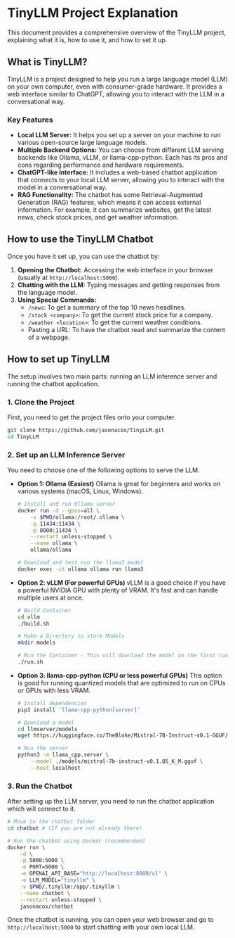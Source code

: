 # TinyLLM Project Explanation

This document provides a comprehensive overview of the TinyLLM project, explaining what it is, how to use it, and how to set it up.

## What is TinyLLM?

TinyLLM is a project designed to help you run a large language model (LLM) on your own computer, even with consumer-grade hardware. It provides a web interface similar to ChatGPT, allowing you to interact with the LLM in a conversational way.

### Key Features

*   **Local LLM Server:** It helps you set up a server on your machine to run various open-source large language models.
*   **Multiple Backend Options:** You can choose from different LLM serving backends like Ollama, vLLM, or llama-cpp-python. Each has its pros and cons regarding performance and hardware requirements.
*   **ChatGPT-like Interface:** It includes a web-based chatbot application that connects to your local LLM server, allowing you to interact with the model in a conversational way.
*   **RAG Functionality:** The chatbot has some Retrieval-Augmented Generation (RAG) features, which means it can access external information. For example, it can summarize websites, get the latest news, check stock prices, and get weather information.

## How to use the TinyLLM Chatbot

Once you have it set up, you can use the chatbot by:

1.  **Opening the Chatbot:** Accessing the web interface in your browser (usually at `http://localhost:5000`).
2.  **Chatting with the LLM:** Typing messages and getting responses from the language model.
3.  **Using Special Commands:**
    *   `/news`: To get a summary of the top 10 news headlines.
    *   `/stock <company>`: To get the current stock price for a company.
    *   `/weather <location>`: To get the current weather conditions.
    *   Pasting a URL: To have the chatbot read and summarize the content of a webpage.

## How to set up TinyLLM

The setup involves two main parts: running an LLM inference server and running the chatbot application.

### 1. Clone the Project

First, you need to get the project files onto your computer.

```bash
git clone https://github.com/jasonacox/TinyLLM.git
cd TinyLLM
```

### 2. Set up an LLM Inference Server

You need to choose one of the following options to serve the LLM.

*   **Option 1: Ollama (Easiest)**
    Ollama is great for beginners and works on various systems (macOS, Linux, Windows).

    ```bash
    # Install and run Ollama server
    docker run -d --gpus=all \
        -v $PWD/ollama:/root/.ollama \
        -p 11434:11434 \
        -p 8000:11434 \
        --restart unless-stopped \
        --name ollama \
        ollama/ollama

    # Download and test run the llama3 model
    docker exec -it ollama ollama run llama3
    ```

*   **Option 2: vLLM (For powerful GPUs)**
    vLLM is a good choice if you have a powerful NVIDIA GPU with plenty of VRAM. It's fast and can handle multiple users at once.

    ```bash
    # Build Container
    cd vllm
    ./build.sh

    # Make a Directory to store Models
    mkdir models

    # Run the Container - This will download the model on the first run
    ./run.sh
    ```

*   **Option 3: llama-cpp-python (CPU or less powerful GPUs)**
    This option is good for running quantized models that are optimized to run on CPUs or GPUs with less VRAM.

    ```bash
    # Install dependencies
    pip3 install 'llama-cpp-python[server]'

    # Download a model
    cd llmserver/models
    wget https://huggingface.co/TheBloke/Mistral-7B-Instruct-v0.1-GGUF/resolve/main/mistral-7b-instruct-v0.1.Q5_K_M.gguf

    # Run the server
    python3 -m llama_cpp.server \
        --model ./models/mistral-7b-instruct-v0.1.Q5_K_M.gguf \
        --host localhost
    ```

### 3. Run the Chatbot

After setting up the LLM server, you need to run the chatbot application which will connect to it.

```bash
# Move to the chatbot folder
cd chatbot # (If you are not already there)

# Run the chatbot using Docker (recommended)
docker run \
    -d \
    -p 5000:5000 \
    -e PORT=5000 \
    -e OPENAI_API_BASE="http://localhost:8000/v1" \
    -e LLM_MODEL="tinyllm" \
    -v $PWD/.tinyllm:/app/.tinyllm \
    --name chatbot \
    --restart unless-stopped \
    jasonacox/chatbot
```

Once the chatbot is running, you can open your web browser and go to `http://localhost:5000` to start chatting with your own local LLM.
